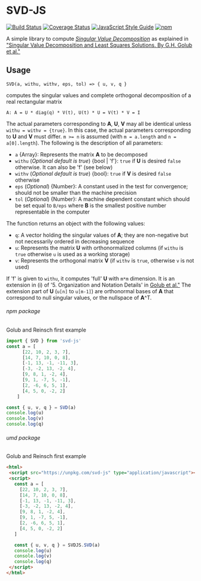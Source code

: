 # SVD-JS

[![Build Status](https://api.travis-ci.com/danilosalvati/svd-js.svg?branch=master)](https://travis-ci.org/danilosalvati/svd-js)
[![Coverage Status](https://coveralls.io/repos/github/danilosalvati/svd-js/badge.svg?branch=master)](https://coveralls.io/github/danilosalvati/svd-js?branch=master)
[![JavaScript Style Guide](https://img.shields.io/badge/code_style-standard-brightgreen.svg)](https://standardjs.com)
[![npm](https://img.shields.io/npm/v/svd-js)](https://www.npmjs.com/package/svd-js)

A simple library to compute [*Singular Value Decomposition*](https://en.wikipedia.org/wiki/Singular_value_decomposition)
as explained in ["Singular Value Decomposition and Least Squares Solutions. By G.H. Golub et al."](https://dl.acm.org/citation.cfm?id=2718152)

## Usage

`SVD(a, withu, withv, eps, tol) => { u, v, q }`

computes the singular values and complete orthogonal decomposition of a real rectangular matrix

```
A: A = U * diag(q) * V(t), U(t) * U = V(t) * V = I
```
The actual parameters corresponding to **A**, **U**, **V** may all be identical unless
`withu = withv = {true}`. In this case, the actual parameters corresponding to **U** and **V** must
differ. `m >= n` is assumed (with `m = a.length` and `n = a[0].length`).
The following is the description of all parameters:
 *   `a` {Array}: Represents the matrix **A** to be decomposed
 *   `withu` (*Optional default is true*) {bool | 'f'}: `true` if **U** is desired `false` otherwise. It can also be 'f' (see below)
 *   `withv` (*Optional default is true*) {bool}: `true` if **V** is desired `false` otherwise
 *   `eps` (*Optional*) {Number}: A constant used in the test for convergence; should not be smaller
  than the machine precision
 *   `tol` (*Optional*) {Number}: A machine dependent constant which should be set equal
    to `B/eps` where **B** is the smallest positive number representable in the computer

The function returns an object with the following values:
 * `q`: A vector holding the singular values of **A**; they are non-negative but not necessarily
    ordered in decreasing sequence
 * `u`: Represents the matrix **U** with orthonormalized columns (if `withu` is `true`
    otherwise `u` is used as a working storage)
 * `v`: Represents the orthogonal matrix **V** (if `withv` is `true`, otherwise `v` is not used)

If 'f' is given to `withu`, it computes 'full' **U** with `m*m` dimension.
It is an extension in (i) of '5. Organization and Notation Details' in [Golub et al."](https://dl.acm.org/citation.cfm?id=2718152)
The extension part of **U** (`u[n]` to `u[m-1]`) are orthonormal bases of **A** that correspond to null singular values, or the nullspace of **A**^T.

###### npm package
Golub and Reinsch first example
```javascript
import { SVD } from 'svd-js'
const a = [
      [22, 10, 2, 3, 7],
      [14, 7, 10, 0, 8],
      [-1, 13, -1, -11, 3],
      [-3, -2, 13, -2, 4],
      [9, 8, 1, -2, 4],
      [9, 1, -7, 5, -1],
      [2, -6, 6, 5, 1],
      [4, 5, 0, -2, 2]
    ]

const { u, v, q } = SVD(a)
console.log(u)
console.log(v)
console.log(q)
```

###### umd package
Golub and Reinsch first example

```html
<html>
 <script src="https://unpkg.com/svd-js" type="application/javascript"></script>
 <script>
   const a = [
     [22, 10, 2, 3, 7],
     [14, 7, 10, 0, 8],
     [-1, 13, -1, -11, 3],
     [-3, -2, 13, -2, 4],
     [9, 8, 1, -2, 4],
     [9, 1, -7, 5, -1],
     [2, -6, 6, 5, 1],
     [4, 5, 0, -2, 2]
   ]

   const { u, v, q } = SVDJS.SVD(a)
   console.log(u)
   console.log(v)
   console.log(q)
 </script>
</html>
```
